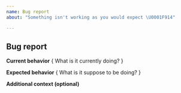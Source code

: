 ```yaml
---
name: Bug report
about: "Something isn't working as you would expect \U0001F914"

---
```


## Bug report

**Current behavior**
{ What is it currently doing? }

**Expected behavior**
{ What is it suppose to be doing? }

**Additional context (optional)**
